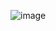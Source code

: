 ![image]([https://i.ytimg.com/vi/rwI16MpnA3s/maxresdefault.jpg](https://64.media.tumblr.com/69e8a1a15e5933218cc327c0ce84f4c9/9ed11bf5ac59d067-59/s540x810/10caec19ae000cc1c96d508aefdaa62f62c78764.gifv))
